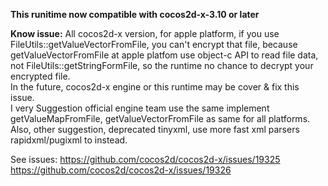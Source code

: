 **This runitime now compatible with cocos2d-x-3.10 or later**

**Know issue:**
 All cocos2d-x version, for apple platform, if you use FileUtils::getValueVectorFromFile, you can't encrypt that file, because getValueVectorFromFile at apple platfom use object-c API to read file data, not FileUtils::getStringFormFile, so the runtime no chance to decrypt your encrypted file.  
In the future, cocos2d-x engine or this runtime may be cover & fix this issue.  
I very Suggestion official engine team use the same implement getValueMapFromFile, getValueVectorFromFile as same for all platforms.  
Also, other suggestion, deprecated tinyxml, use more fast xml parsers rapidxml/pugixml to instead.  

See issues: 
https://github.com/cocos2d/cocos2d-x/issues/19325  
https://github.com/cocos2d/cocos2d-x/issues/19326  
